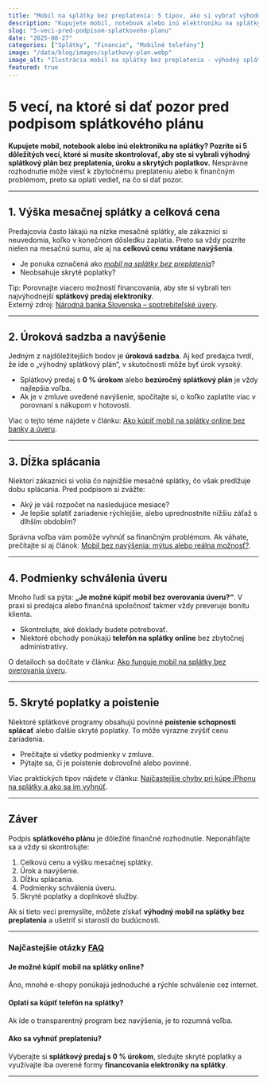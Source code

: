 ```yaml
---
title: "Mobil na splátky bez preplatenia: 5 tipov, ako si vybrať výhodný splátkový plán | Mobilend.sk"
description: "Kupujete mobil, notebook alebo inú elektroniku na splátky? Zistite 5 kľúčových tipov, ako si vybrať najlepší splátkový plán bez preplatenia, úroku a skrytých poplatkov. Naučte sa vyhnúť sa chybám a ušetrite peniaze."
slug: "5-veci-pred-podpisom-splatkoveho-planu"
date: "2025-08-27"
categories: ["Splátky", "Financie", "Mobilné telefóny"]
image: "/data/blog/images/splatkovy-plan.webp"
image_alt: "Ilustrácia mobil na splátky bez preplatenia - výhodný splátkový plán"
featured: true
---
```


# 5 vecí, na ktoré si dať pozor pred podpisom splátkového plánu

**Kupujete mobil, notebook alebo inú elektroniku na splátky? Pozrite si 5 dôležitých vecí, ktoré si musíte skontrolovať, aby ste si vybrali výhodný splátkový plán bez preplatenia, úroku a skrytých poplatkov.** Nesprávne rozhodnutie môže viesť k zbytočnému preplateniu alebo k finančným problémom, preto sa oplatí vedieť, na čo si dať pozor.

---

## 1. Výška mesačnej splátky a celková cena
Predajcovia často lákajú na nízke mesačné splátky, ale zákazníci si neuvedomia, koľko v konečnom dôsledku zaplatia. Preto sa vždy pozrite nielen na mesačnú sumu, ale aj na **celkovú cenu vrátane navýšenia**.  
- Je ponuka označená ako *[mobil na splátky bez preplatenia](https://mobilend.sk/blog/5-krokov-telefon-na-splatky-bez-preplacania)*?  
- Neobsahuje skryté poplatky?  

Tip: Porovnajte viacero možností financovania, aby ste si vybrali ten najvýhodnejší **splátkový predaj elektroniky**.  
Externý zdroj: [Národná banka Slovenska – spotrebiteľské úvery](https://www.nbs.sk/).

---

## 2. Úroková sadzba a navýšenie
Jedným z najdôležitejších bodov je **úroková sadzba**. Aj keď predajca tvrdí, že ide o „výhodný splátkový plán“, v skutočnosti môže byť úrok vysoký.  
- Splátkový predaj s **0 % úrokom** alebo **bezúročný splátkový plán** je vždy najlepšia voľba.  
- Ak je v zmluve uvedené navýšenie, spočítajte si, o koľko zaplatíte viac v porovnaní s nákupom v hotovosti.  

Viac o tejto téme nájdete v článku: [Ako kúpiť mobil na splátky online bez banky a úveru](https://mobilend.sk/blog/ako-kupit-iPhone-alebo-samsung-na-splatky).

---

## 3. Dĺžka splácania
Niektorí zákazníci si volia čo najnižšie mesačné splátky, čo však predlžuje dobu splácania. Pred podpisom si zvážte:  
- Aký je váš rozpočet na nasledujúce mesiace?  
- Je lepšie splatiť zariadenie rýchlejšie, alebo uprednostníte nižšiu záťaž s dlhším obdobím?  

Správna voľba vám pomôže vyhnúť sa finančným problémom. Ak váhate, prečítajte si aj článok: [Mobil bez navýšenia: mýtus alebo reálna možnosť?](https://mobilend.sk/blog/iphone-na-splatky-bez-prace-a-kreditnej-historie).

---

## 4. Podmienky schválenia úveru
Mnoho ľudí sa pýta: **„Je možné kúpiť mobil bez overovania úveru?“**. V praxi si predajca alebo finančná spoločnosť takmer vždy preveruje bonitu klienta.  
- Skontrolujte, aké doklady budete potrebovať.  
- Niektoré obchody ponúkajú **telefón na splátky online** bez zbytočnej administratívy.  

O detailoch sa dočítate v článku: [Ako funguje mobil na splátky bez overovania úveru](https://mobilend.sk/blog/student-novy-iphone-za-5-eur-prvy-mesiac).

---

## 5. Skryté poplatky a poistenie
Niektoré splátkové programy obsahujú povinné **poistenie schopnosti splácať** alebo ďalšie skryté poplatky. To môže výrazne zvýšiť cenu zariadenia.  
- Prečítajte si všetky podmienky v zmluve.  
- Pýtajte sa, či je poistenie dobrovoľné alebo povinné.  

Viac praktických tipov nájdete v článku: [Najčastejšie chyby pri kúpe iPhonu na splátky a ako sa im vyhnúť](https://mobilend.sk/blog/ako-kupit-telefon-na-splatky-za-5-minut).

---

## Záver
Podpis **splátkového plánu** je dôležité finančné rozhodnutie. Neponáhľajte sa a vždy si skontrolujte:  
1. Celkovú cenu a výšku mesačnej splátky.  
2. Úrok a navýšenie.  
3. Dĺžku splácania.  
4. Podmienky schválenia úveru.  
5. Skryté poplatky a doplnkové služby.  

Ak si tieto veci premyslíte, môžete získať **výhodný mobil na splátky bez preplatenia** a ušetriť si starosti do budúcnosti.  

---

### Najčastejšie otázky [FAQ](https://mobilend.sk/caste-otazky)

#### Je možné kúpiť mobil na splátky online?
Áno, mnohé e-shopy ponúkajú jednoduché a rýchle schválenie cez internet.  

#### Oplatí sa kúpiť telefón na splátky?
Ak ide o transparentný program bez navýšenia, je to rozumná voľba.  

#### Ako sa vyhnúť preplateniu?
Vyberajte si **splátkový predaj s 0 % úrokom**, sledujte skryté poplatky a využívajte iba overené formy **financovania elektroniky na splátky**.  

---

<script type="application/ld+json">
{
  "@context": "https://schema.org",
  "@type": "Article",
  "headline": "Mobil na splátky bez preplatenia: 5 tipov, ako si vybrať výhodný splátkový plán",
  "image": "https://mobilend.sk/data/blog/images/splatkovy-plan.webp",
  "author": {
    "@type": "Organization",
    "name": "Mobilend.sk"
  },
  "publisher": {
    "@type": "Organization",
    "name": "Mobilend.sk",
    "logo": {
      "@type": "ImageObject",
      "url": "https://mobilend.sk/logo.png"
    }
  },
  "datePublished": "2025-08-27",
  "mainEntityOfPage": {
    "@type": "WebPage",
    "@id": "https://mobilend.sk/blog/5-veci-pred-podpisom-splatkoveho-planu"
  }
}
</script>

<script type="application/ld+json">
{
  "@context": "https://schema.org",
  "@type": "FAQPage",
  "mainEntity": [{
    "@type": "Question",
    "name": "Je možné kúpiť mobil na splátky online?",
    "acceptedAnswer": {
      "@type": "Answer",
      "text": "Áno, mnohé e-shopy ponúkajú jednoduché a rýchle schválenie cez internet."
    }
  }, {
    "@type": "Question",
    "name": "Oplatí sa kúpiť telefón na splátky?",
    "acceptedAnswer": {
      "@type": "Answer",
      "text": "Ak ide o transparentný program bez navýšenia, je to rozumná voľba."
    }
  }, {
    "@type": "Question",
    "name": "Ako sa vyhnúť preplateniu?",
    "acceptedAnswer": {
      "@type": "Answer",
      "text": "Vyberajte si splátkový predaj s 0 % úrokom, sledujte skryté poplatky a využívajte iba overené formy financovania elektroniky na splátky."
    }
  }]
}
</script>
